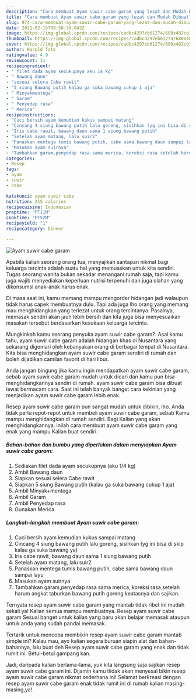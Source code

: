 ```yaml
---
description: "Cara membuat Ayam suwir cabe garam yang lezat dan Mudah Dibuat"
title: "Cara membuat Ayam suwir cabe garam yang lezat dan Mudah Dibuat"
slug: 974-cara-membuat-ayam-suwir-cabe-garam-yang-lezat-dan-mudah-dibuat
date: 2021-02-15T08:58:59.043Z
image: https://img-global.cpcdn.com/recipes/cadbc4297eb61274/680x482cq70/ayam-suwir-cabe-garam-foto-resep-utama.jpg
thumbnail: https://img-global.cpcdn.com/recipes/cadbc4297eb61274/680x482cq70/ayam-suwir-cabe-garam-foto-resep-utama.jpg
cover: https://img-global.cpcdn.com/recipes/cadbc4297eb61274/680x482cq70/ayam-suwir-cabe-garam-foto-resep-utama.jpg
author: Harold Tate
ratingvalue: 4.9
reviewcount: 11
recipeingredient:
- " filet dada ayam secukupnya aku 14 kg"
- " Bawang daun"
- "sesuai selera Cabe rawit"
- "5 siung Bawang putih kalau ga suka bawang cukup 1 aja"
- " Minyakmentega"
- " Garam"
- " Penyedap rasa"
- " Merica"
recipeinstructions:
- "Cuci bersih ayam kemudian kukus sampai matang"
- "Cincang 4 siung bawang putih lalu goreng, sisihkan (yg ini bisa di skip kalau ga suka bawang ya)"
- "Iris cabe rawit, bawang daun sama 1 siung bawang putih"
- "Setelah ayam matang, lalu suir2"
- "Panaskan mentega tumis bawang putih, cabe sama bawang daun sampai layu"
- "Masukan ayam suirnya"
- "Tambahkan garam,penyedap rasa sama merica, koreksi rasa setelah harum angkat taburkan bawang putih goreng keatasnya dan sajikan."
categories:
- Resep
tags:
- ayam
- suwir
- cabe

katakunci: ayam suwir cabe 
nutrition: 215 calories
recipecuisine: Indonesian
preptime: "PT11M"
cooktime: "PT52M"
recipeyield: "1"
recipecategory: Dinner

---
```



![Ayam suwir cabe garam](https://img-global.cpcdn.com/recipes/cadbc4297eb61274/680x482cq70/ayam-suwir-cabe-garam-foto-resep-utama.jpg)

Apabila kalian seorang orang tua, menyajikan santapan nikmat bagi keluarga tercinta adalah suatu hal yang memuaskan untuk kita sendiri. Tugas seorang  wanita bukan sekadar menangani rumah saja, tapi kamu juga wajib menyediakan keperluan nutrisi terpenuhi dan juga olahan yang dikonsumsi anak-anak harus enak.

Di masa  saat ini, kamu memang mampu mengorder hidangan jadi walaupun tidak harus capek membuatnya dulu. Tapi ada juga lho orang yang memang mau menghidangkan yang terlezat untuk orang tercintanya. Pasalnya, memasak sendiri akan jauh lebih bersih dan kita juga bisa menyesuaikan masakan tersebut berdasarkan kesukaan keluarga tercinta. 



Mungkinkah kamu seorang penyuka ayam suwir cabe garam?. Asal kamu tahu, ayam suwir cabe garam adalah hidangan khas di Nusantara yang sekarang digemari oleh kebanyakan orang di berbagai tempat di Nusantara. Kita bisa menghidangkan ayam suwir cabe garam sendiri di rumah dan boleh dijadikan camilan favorit di hari libur.

Anda jangan bingung jika kamu ingin mendapatkan ayam suwir cabe garam, sebab ayam suwir cabe garam mudah untuk dicari dan kamu pun bisa menghidangkannya sendiri di rumah. ayam suwir cabe garam bisa dibuat lewat bermacam cara. Saat ini telah banyak banget cara kekinian yang menjadikan ayam suwir cabe garam lebih enak.

Resep ayam suwir cabe garam pun sangat mudah untuk dibikin, lho. Anda tidak perlu repot-repot untuk membeli ayam suwir cabe garam, sebab Kamu mampu menghidangkan di rumah sendiri. Bagi Kalian yang akan menghidangkannya, inilah cara membuat ayam suwir cabe garam yang enak yang mampu Kalian buat sendiri.

<!--inarticleads1-->

##### Bahan-bahan dan bumbu yang diperlukan dalam menyiapkan Ayam suwir cabe garam:

1. Sediakan  filet dada ayam secukupnya (aku 1/4 kg)
1. Ambil  Bawang daun
1. Siapkan sesuai selera Cabe rawit
1. Siapkan 5 siung Bawang putih (kalau ga suka bawang cukup 1 aja)
1. Ambil  Minyak+mentega
1. Ambil  Garam
1. Ambil  Penyedap rasa
1. Gunakan  Merica




<!--inarticleads2-->

##### Langkah-langkah membuat Ayam suwir cabe garam:

1. Cuci bersih ayam kemudian kukus sampai matang
1. Cincang 4 siung bawang putih lalu goreng, sisihkan (yg ini bisa di skip kalau ga suka bawang ya)
1. Iris cabe rawit, bawang daun sama 1 siung bawang putih
1. Setelah ayam matang, lalu suir2
1. Panaskan mentega tumis bawang putih, cabe sama bawang daun sampai layu
1. Masukan ayam suirnya
1. Tambahkan garam,penyedap rasa sama merica, koreksi rasa setelah harum angkat taburkan bawang putih goreng keatasnya dan sajikan.




Ternyata resep ayam suwir cabe garam yang mantab tidak ribet ini mudah sekali ya! Kalian semua mampu membuatnya. Resep ayam suwir cabe garam Sesuai banget untuk kalian yang baru akan belajar memasak ataupun untuk anda yang sudah pandai memasak.

Tertarik untuk mencoba membikin resep ayam suwir cabe garam mantab simple ini? Kalau mau, ayo kalian segera buruan siapin alat dan bahan-bahannya, lalu buat deh Resep ayam suwir cabe garam yang enak dan tidak rumit ini. Betul-betul gampang kan. 

Jadi, daripada kalian berlama-lama, yuk kita langsung saja sajikan resep ayam suwir cabe garam ini. Dijamin kamu tiidak akan menyesal bikin resep ayam suwir cabe garam nikmat sederhana ini! Selamat berkreasi dengan resep ayam suwir cabe garam enak tidak rumit ini di rumah kalian masing-masing,ya!.

